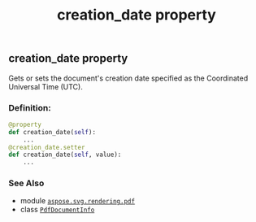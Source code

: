 ﻿---
title: creation_date property
second_title: Aspose.SVG for Python via .NET API References
description: 
type: docs
weight: 40
url: /python-net/aspose.svg.rendering.pdf/pdfdocumentinfo/creation_date/
is_root: false
---

## creation_date property


Gets or sets the document's creation date specified as the Coordinated Universal Time (UTC).
### Definition:
```python
@property
def creation_date(self):
    ...
@creation_date.setter
def creation_date(self, value):
    ...
```

### See Also
* module [`aspose.svg.rendering.pdf`](../../)
* class [`PdfDocumentInfo`](/svg/python-net/aspose.svg.rendering.pdf/pdfdocumentinfo)
